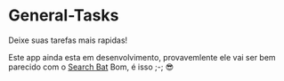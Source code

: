 # General-Tasks
Deixe suas tarefas mais rapidas!

Este app ainda esta em desenvolvimento, provavemlente ele vai ser bem parecido com o [Search Bat](https://github.com/Pepe-77777/searchbat) Bom, é isso ;-; 😎
